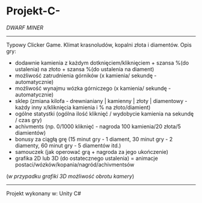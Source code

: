 # Projekt-C-

_DWARF MINER_

---

Typowy Clicker Game. Klimat krasnoludów, kopalni złota i diamentów.
Opis gry:
* dodawnie kamienia z każdym dotknięciem/kliknięciem + szansa %(do ustalenia) na złoto + szansa %(do ustalenia na diament)
* możliwość zatrudnienia górników (x kamienia/ sekundę - automatycznie)
* możliwość wynajmu wózka górniczego (x kamienia/ sekundę - automatycznie)
* sklep (zmiana kilofa - drewnianiany | kamienny | złoty | diamentowy - każdy inny x/kliknięcia kamienia i % na złoto/diamient)
* ogólne statystki (ogólna ilość kliknięć / wydobycie kamienia na sekundę / czas gry)
* achivments (np. 0/1000 kliknięć - nagroda 100 kamienia/20 złota/5 diamientów)
* bonusy za ciągłą grę (15 minut gry - 1 diament, 30 minut gry - 2 diamenty, 60 minut gry - 5 diamentów itd.)
* samouczek (jak operować grą + nagroda za jego ukończenie)
* grafika 2D lub 3D (do ostatecznego ustalenia) = animacje postaci/wózków/kopania/nagród/achivmentsów

(_w przypadku grafiki 3D możliwość obrotu kamery_)

---

Projekt wykonany w: Unity C#
